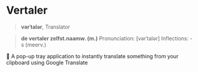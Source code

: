 # Vertaler
> **vərˈtalər**, Translator

> **de vertaler zelfst.naamw. (m.)**
> Pronunciation:  	[vərˈtalər]
> Inflections:  	-s (meerv.)

📖 A pop-up tray application to instantly translate something from your clipboard using Google Translate

